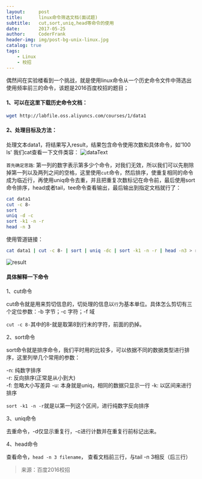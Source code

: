 ```yaml
---
layout:     post
title:      linux命令筛选文档(面试题)
subtitle:   cut,sort,uniq,head等命令的使用
date:       2017-05-25
author:     CoderFrank	
header-img: img/post-bg-unix-linux.jpg
catalog: true
tags:
    - Linux
    - 校招
---
```



偶然间在实验楼看到一个挑战，就是使用linux命令从一个历史命令文件中筛选出使用频率前三的命令，该题是2016百度校招的题目；

#### 1、可以在这里下载历史命令文档：
```bash
wget http://labfile.oss.aliyuncs.com/courses/1/data1
```

#### 2、处理目标及方法：

处理文本data1，将结果写入result，结果包含命令使用次数和具体命令，如'100 ls'
我们cat查看一下文件类容：
![dataText](http://ofmzs1ffp.bkt.clouddn.com/20170525149572478939334.png)

`首先确定思路`: 第一列的数字表示第多少个命令，对我们无效，所以我们可以先剔除掉第一列以及两列之间的空格，这里使用`cut`命令，然后排序，使重复相同的命令成为临近行，再使用uniq命令去重，并且把重复次数标记在命令前，最后使用sort命令排序，head或者tail，tee命令查看输出，最后输出到指定文档就行了：

```bash
cat data1
cut -c 8-
sort
uniq -d -c
sort -k1 -n -r
head -n 3
```
使用管道链接：
```bash
cat data1 | cut -c 8- | sort | uniq -dc | sort -k1 -n -r | head -n3 > result
```
![result](http://ofmzs1ffp.bkt.clouddn.com/2017052514957258206848.png)

#### 具体解释一下命令

1、cut命令

cut命令就是用来剪切信息的，切处理的信息以`行`为基本单位。具体怎么剪切有三个定位参数：-b 字节；-c 字符；-f 域

```cut -c 8-```其中的8-就是取第8到行末的字符，前面的扔掉。

2、sort命令

sort命令就是排序命令，我们平时用的比较多，可以依据不同的数据类型进行排序，这里列举几个常用的参数：

-n: 纯数字排序 \
-r: 反向排序(正常是从小到大) \
-f: 忽略大小写差异
-u: 本身就是uniq，相同的数据只显示一行
-k: 以区间来进行排序

```sort -k1 -n -r```就是以第一列这个区间，进行纯数字反向排序

3、uniq命令

去重命令，-d仅显示重复行，-c进行计数并在重复行前标记出来。

4、head命令

查看命令，```head -n 3 filename```， 查看文档前三行，与tail -n 3相反（后三行）


> 来源：百度2016校招
